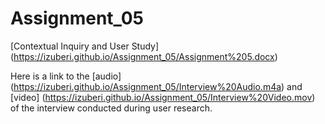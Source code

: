 # Assignment_05

 [Contextual Inquiry and User Study] (https://izuberi.github.io/Assignment_05/Assignment%205.docx)
 
 Here is a link to the [audio] (https://izuberi.github.io/Assignment_05/Interview%20Audio.m4a) and [video] (https://izuberi.github.io/Assignment_05/Interview%20Video.mov) of the interview conducted during user research. 
